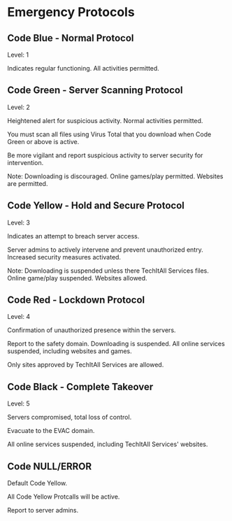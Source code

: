 # Emergency Protocols

## Code Blue - Normal Protocol
Level: 1

Indicates regular functioning. All activities permitted.

## Code Green - Server Scanning Protocol
Level: 2
  
Heightened alert for suspicious activity. Normal activities permitted.

You must scan all files using Virus Total that you download when Code Green or above is active.

Be more vigilant and report suspicious activity to server security for intervention.

Note: Downloading is discouraged. Online games/play permitted. Websites are permitted.

## Code Yellow - Hold and Secure Protocol
Level: 3

Indicates an attempt to breach server access.

Server admins to actively intervene and prevent unauthorized entry. Increased security measures activated.

Note: Downloading is suspended unless there TechItAll Services files. Online game/play suspended. Websites allowed.

## Code Red - Lockdown Protocol
Level: 4

Confirmation of unauthorized presence within the servers.

Report to the safety domain. Downloading is suspended. All online services suspended, including websites and games.

Only sites approved by TechItAll Services are allowed.

## Code Black - Complete Takeover
Level: 5


Servers compromised, total loss of control.

Evacuate to the EVAC domain.

All online services suspended, including TechItAll Services' websites.


## Code NULL/ERROR

Default Code Yellow.

All Code Yellow Protcalls will be active.

Report to server admins.
